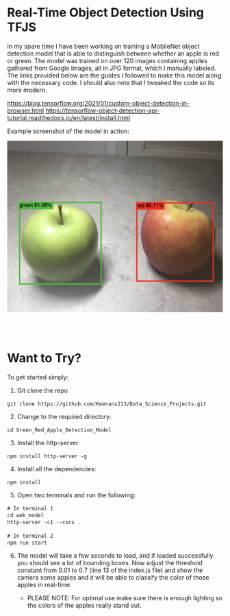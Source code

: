 # Real-Time Object Detection Using TFJS

In my spare time I have been working on training a MobileNet object detection model that is able to distinguish between whether an apple is red or green. The model was trained on over 120 images containing apples gathered from Google Images, all in JPG format, which I manually labeled. The links provided below are the guides I followed to make this model along with the necessary code. I should also note that I tweaked the code so its more modern.

https://blog.tensorflow.org/2021/01/custom-object-detection-in-browser.html 
https://tensorflow-object-detection-api-tutorial.readthedocs.io/en/latest/install.html

Example screenshot of the model in action:

<img src="assets/image1.png" width=550px height=400></img>

<br>
<br>

# Want to Try?
To get started simply:
  
  1) Git clone the repo 
```
git clone https://github.com/Keenans213/Data_Science_Projects.git
```
  2) Change to the required directory:
```
cd Green_Red_Apple_Detection_Model
```
  3) Install the http-server:
```
npm install http-server -g
```
  4) Install all the dependencies:
```
npm install
```
  5) Open two terminals and run the following:
```
# In terminal 1
cd web_model
http-server -c1 --cors .

# In terminal 2
npm run start
```

  6) The model will take a few seconds to load, and if loaded successfully you should see a lot of bounding boxes. Now adjust the threshold constant from 0.01 to 0.7 (line 13 of the index.js file) and show the camera some apples and it will be able to classify the color of those apples in real-time.

     * PLEASE NOTE: For optimal use make sure there is enough lighting so the colors of the apples really stand out.
   